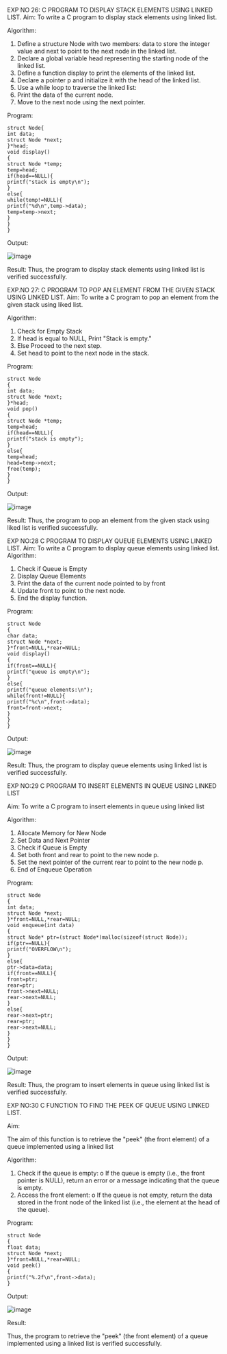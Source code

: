 

EXP NO 26: C PROGRAM TO DISPLAY STACK ELEMENTS USING LINKED LIST.
Aim:
To write a C program to display stack elements using linked list.

Algorithm:
1.	Define a structure Node with two members: data to store the integer value and next to point to the next node in the linked list.
2.	Declare a global variable head representing the starting node of the linked list.
3.	Define a function display to print the elements of the linked list.
4.	Declare a pointer p and initialize it with the head of the linked list.
5.	Use a while loop to traverse the linked list:
6.	Print the data of the current node.
7.	Move to the next node using the next pointer.
 
Program:
```
struct Node{
int data;
struct Node *next;
}*head;
void display()
{
struct Node *temp;
temp=head;
if(head==NULL){
printf("stack is empty\n");
}
else{
while(temp!=NULL){
printf("%d\n",temp->data);
temp=temp->next;
}
}
}
```
Output:

![image](https://github.com/user-attachments/assets/04fbad8c-a17c-453d-a3b7-c436831566b3)


Result:
Thus, the program to display stack elements using linked list is verified successfully. 



EXP.NO 27: C PROGRAM TO POP AN ELEMENT FROM THE GIVEN STACK USING 
LINKED LIST.
Aim:
To write a C program to pop an element from the given stack using liked list.

Algorithm:
1.	Check for Empty Stack
2.	If head is equal to NULL, Print "Stack is empty."
3.	Else Proceed to the next step.
4.	Set head to point to the next node in the stack.
 
Program:
```
struct Node
{
int data;
struct Node *next;
}*head;
void pop()
{
struct Node *temp;
temp=head;
if(head==NULL){
printf("stack is empty");
}
else{
temp=head;
head=temp->next;
free(temp);
}
}
```
Output:

![image](https://github.com/user-attachments/assets/130cdc24-05a3-4d4d-9778-738fbacad1ff)


Result:
Thus, the program to pop an element from the given stack using liked list is verified successfully.

 
EXP NO:28 C PROGRAM TO DISPLAY QUEUE ELEMENTS USING LINKED LIST.
Aim:
To write a C program to display queue elements using linked list.
Algorithm:
1.	Check if Queue is Empty
2.	Display Queue Elements
3.	Print the data of the current node pointed to by front
4.	Update front to point to the next node.
5.	End the display function.
 
Program:
```
struct Node
{
char data;
struct Node *next;
}*front=NULL,*rear=NULL;
void display()
{
if(front==NULL){
printf("queue is empty\n");
}
else{
printf("queue elements:\n");
while(front!=NULL){
printf("%c\n",front->data);
front=front->next;
}
}
}
```
Output:

![image](https://github.com/user-attachments/assets/959ff0e0-6289-4a75-8fa1-68b2214580ab)

Result:
Thus, the program to display queue elements using linked list is verified successfully.


 
EXP NO:29 C PROGRAM TO INSERT ELEMENTS IN QUEUE USING LINKED LIST

Aim:
To write a C program to insert elements in queue using linked list

Algorithm:
1.	Allocate Memory for New Node
2.	Set Data and Next Pointer
3.	Check if Queue is Empty
4.	Set both front and rear to point to the new node p.
5.	Set the next pointer of the current rear to point to the new node p.
6.	End of Enqueue Operation
 
Program:
```
struct Node
{
int data;
struct Node *next;
}*front=NULL,*rear=NULL;
void enqueue(int data)
{
struct Node* ptr=(struct Node*)malloc(sizeof(struct Node));
if(ptr==NULL){
printf("OVERFLOW\n");
}
else{
ptr->data=data;
if(front==NULL){
front=ptr;
rear=ptr;
front->next=NULL;
rear->next=NULL;
}
else{
rear->next=ptr;
rear=ptr;
rear->next=NULL;
}
}
}
```
Output:

![image](https://github.com/user-attachments/assets/f3f13629-636d-46d9-9a23-cd64ad668e60)


Result:
Thus, the program to insert elements in queue using linked list is verified successfully.



EXP NO:30 C FUNCTION TO FIND THE PEEK OF QUEUE USING LINKED LIST.


Aim:

The aim of this function is to retrieve the "peek" (the front element) of a queue implemented using a linked list

Algorithm:

1.	Check if the queue is empty:
o	If the queue is empty (i.e., the front pointer is NULL), return an error or a message indicating that the queue is empty.
2.	Access the front element:
o	If the queue is not empty, return the data stored in the front node of the linked list (i.e., the element at the head of the queue).

Program:
```
struct Node
{
float data;
struct Node *next;
}*front=NULL,*rear=NULL;
void peek()
{
printf("%.2f\n",front->data);
}
```
Output:

![image](https://github.com/user-attachments/assets/e53f7d22-7344-484a-9a36-e7ddc4f865cc)


Result:

Thus, the program to retrieve the "peek" (the front element) of a queue implemented using a linked list is verified successfully.


